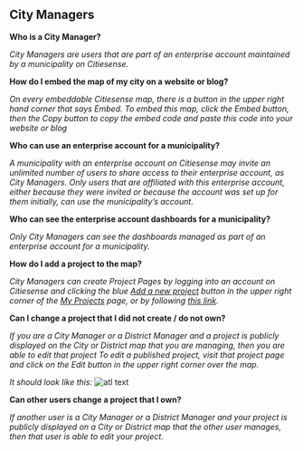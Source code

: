 
## City Managers

__Who is a City Manager?__

_City Managers are users that are part of an enterprise account maintained by a municipality on Citiesense._

__How do I embed the map of my city on a website or blog?__

_On every embeddable Citiesense map, there is a button in the upper right hand corner that says Embed. To embed this map, click the Embed button, then the Copy button to copy the embed code and paste this code into your website or blog_ 

__Who can use an enterprise account for a municipality?__

_A municipality with an enterprise account on Citiesense may invite an unlimited number of users to share access to their enterprise account, as City Managers.  Only users that are affiliated with this enterprise account, either because they were invited or because the account was set up for them initially, can use the municipality’s account._ 

__Who can see the enterprise account dashboards for a municipality?__

_Only City Managers can see the dashboards managed as part of an enterprise account for a municipality._

__How do I add a project to the map?__

_City Managers can create Project Pages by logging into an account on Citiesense and clicking the blue [Add a new project](http://www.citiesense.com/projects/new) button in the upper right corner of the [My Projects](http://www.citiesense.com/dashboard) page, or by following [this link](http://www.citiesense.com/projects/new)._ 

__Can I change a project that I did not create / do not own?__

_If you are a City Manager or a District Manager and a project is publicly displayed on the City or District map that you are managing, then you are able to edit that project_
_To edit a published project, visit that project page and click on the Edit button in the upper right corner over the map._

_It should look like this:_ 
![atl text](https://farm2.staticflickr.com/1671/25380360800_c28d82473b_m.jpg "edit project button")

__Can other users change a project that I own?__

_If another user is a City Manager or a District Manager and your project is publicly displayed on a City or District map that the other user manages, then that user is able to edit your project._

